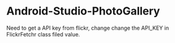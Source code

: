 # Android-Studio-PhotoGallery

Need to get a API key from flickr, change change the API_KEY in FlickrFetchr class filed value.
